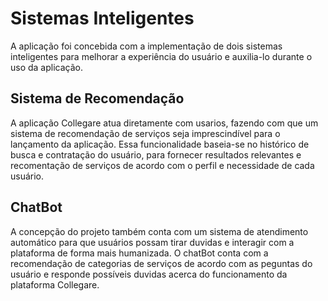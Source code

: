 # Sistemas Inteligentes 
A aplicação foi concebida com a implementação de dois sistemas inteligentes para melhorar a experiência do usuário e auxilia-lo durante o uso da aplicação.

## Sistema de Recomendação 
A aplicação Collegare atua diretamente com usarios, fazendo com que um sistema de recomendação de serviços seja imprescindível para o lançamento da aplicação.
Essa funcionalidade baseia-se no histórico de busca e contratação do usuário, para fornecer resultados relevantes e recomentação de serviços de acordo com o perfil e necessidade de cada usuário.

## ChatBot
A concepção do projeto também conta com um sistema de atendimento automático para que usuários possam tirar duvidas e interagir com a plataforma de forma mais humanizada.
O chatBot conta com a recomendação de categorias de serviços de acordo com as peguntas do usuário e responde possíveis duvidas acerca do funcionamento da plataforma Collegare.
